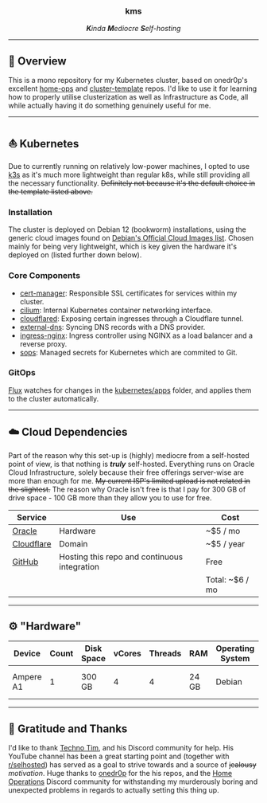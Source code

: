 <div align="center">

### **kms**

_**K**inda **M**ediocre **S**elf-hosting_

</div>

---

## 🧾 Overview

This is a mono repository for my Kubernetes cluster, based on onedr0p's excellent [home-ops](https://github.com/onedr0p/home-ops) and [cluster-template](https://github.com/onedr0p/cluster-template) repos. I'd like to use it for learning how to properly utilise clusterization as well as Infrastructure as Code, all while actually having it do something genuinely useful for me.

---

## ⛵ Kubernetes

Due to currently running on relatively low-power machines, I opted to use [k3s](https://k3s.io/) as it's much more lightweight than regular k8s, while still providing all the necessary functionality. ~~Definitely not because it's the default choice in the template listed above.~~

### Installation

The cluster is deployed on Debian 12 (bookworm) installations, using the generic cloud images found on [Debian's Official Cloud Images list](https://cloud.debian.org/images/cloud/). Chosen mainly for being very lightweight, which is key given the hardware it's deployed on (listed further down below).

### Core Components

- [cert-manager](https://github.com/cert-manager/cert-manager): Responsible SSL certificates for services within my cluster.
- [cilium](https://github.com/cilium/cilium): Internal Kubernetes container networking interface.
- [cloudflared](https://github.com/cloudflare/cloudflared): Exposing certain ingresses through a Cloudflare tunnel.
- [external-dns](https://github.com/kubernetes-sigs/external-dns): Syncing DNS records with a DNS provider.
- [ingress-nginx](https://github.com/kubernetes/ingress-nginx): Ingress controller using NGINX as a load balancer and a reverse proxy.
- [sops](https://github.com/getsops/sops): Managed secrets for Kubernetes which are commited to Git.

### GitOps

[Flux](https://github.com/fluxcd/flux2) watches for changes in the [kubernetes/apps](./kubernetes/apps/) folder, and applies them to the cluster automatically.

---

## ☁️ Cloud Dependencies

Part of the reason why this set-up is (highly) mediocre from a self-hosted point of view, is that nothing is **_truly_** self-hosted. Everything runs on Oracle Cloud Infrastructure, solely because their free offerings server-wise are more than enough for me. ~~My current ISP's limited upload is not related in the slightest.~~ The reason why Oracle isn't free is that I pay for 300 GB of drive space - 100 GB more than they allow you to use for free.

| Service                                   | Use                                          | Cost            |
|-------------------------------------------|----------------------------------------------|-----------------|
| [Oracle](https://www.oracle.com/cloud/)   | Hardware                                     | ~$5 / mo        |
| [Cloudflare](https://www.cloudflare.com/) | Domain                                       | ~$5 / year      |
| [GitHub](https://github.com/)             | Hosting this repo and continuous integration | Free            |
|                                           |                                              | Total: ~$6 / mo |

---

## ⚙️ "Hardware"

| Device         | Count | Disk Space | vCores | Threads | RAM   | Operating System | Purpose                               |
|----------------|-------|------------|--------|---------|-------|------------------|---------------------------------------|
| Ampere A1      | 1     | 300 GB     | 4      | 4       | 24 GB | Debian           | Kubernetes Controller / Everything    |

---

## 🤝 Gratitude and Thanks

I'd like to thank [Techno Tim](https://github.com/timothystewart6), and his Discord community for help. His YouTube channel has been a great starting point and (together with [r/selhosted](https://www.reddit.com/r/selfhosted/)) has served as a goal to strive towards and a source of ~~jealousy~~ _motivation_. Huge thanks to [onedr0p](https://github.com/onedr0p) for the his repos, and the [Home Operations](https://discord.gg/home-operations) Discord community for withstanding my murderously boring and unexpected problems in regards to actually setting this thing up.
